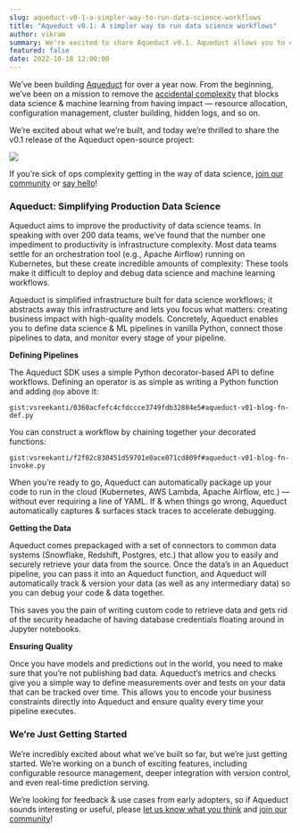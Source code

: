```yaml
---
slug: aqueduct-v0-1-a-simpler-way-to-run-data-science-workflows
title: "Aqueduct v0.1: A simpler way to run data science workflows"
author: vikram
summary: We're excited to share Aqueduct v0.1. Aqueduct allows you to easily construct robust data & ML pipelines that work with your cloud infrastructure.
featured: false
date: 2022-10-18 12:00:00
---
```


We’ve been building [Aqueduct](https://github.com/aqueducthq/aqueduct) for over a year now. From the beginning, we’ve been on a mission to remove the [accidental complexity](https://en.wikipedia.org/wiki/No_Silver_Bullet) that blocks data science & machine learning from having impact — resource allocation, configuration management, cluster building, hidden logs, and so on.

We’re excited about what we’re built, and today we’re thrilled to share the v0.1 release of the Aqueduct open-source project:

<img src="/blog/aqueduct-v0-1-a-simpler-way-to-run-data-science-workflows/overview.png">

If you’re sick of ops complexity getting in the way of data science,  [join our community](https://slack.aqueducthq.com) or [say hello](mailto:hello@aqueducthq.com)!

### Aqueduct: Simplifying Production Data Science

Aqueduct aims to improve the productivity of data science teams. In speaking with over 200 data teams, we’ve found that the number one impediment to productivity is infrastructure complexity. Most data teams settle for an orchestration tool (e.g., Apache Airflow) running on Kubernetes, but these create incredible amounts of complexity: These tools make it difficult to deploy and debug data science and machine learning workflows.

Aqueduct is simplified infrastructure built for data science workflows; it abstracts away this infrastructure and lets you focus what matters: creating business impact with high-quality models. Concretely, Aqueduct enables you to define data science & ML pipelines in vanilla Python, connect those pipelines to data, and monitor every stage of your pipeline.

**Defining Pipelines**

The Aqueduct SDK uses a simple Python decorator-based API to define workflows. Defining an operator is as simple as writing a Python function and adding `@op` above it:

`gist:vsreekanti/0360acfefc4cfdccce3749fdb32884e5#aqueduct-v01-blog-fn-def.py`

You can construct a workflow by chaining together your decorated functions:

`gist:vsreekanti/f2f02c830451d59701e0ace071cd809f#aqueduct-v01-blog-fn-invoke.py`

When you’re ready to go, Aqueduct can automatically package up your code to run in the cloud (Kubernetes, AWS Lambda, Apache Airflow, etc.) — without ever requiring a line of YAML. If & when things go wrong, Aqueduct automatically captures & surfaces stack traces to accelerate debugging.

**Getting the Data**

Aqueduct comes prepackaged with a set of connectors to common data systems (Snowflake, Redshift, Postgres, etc.) that allow you to easily and securely retrieve your data from the source. Once the data’s in an Aqueduct pipeline, you can pass it into an Aqueduct function, and Aqueduct will automatically track & version your data (as well as any intermediary data) so you can debug your code & data together.

This saves you the pain of writing custom code to retrieve data and gets rid of the security headache of having database credentials floating around in Jupyter notebooks.

**Ensuring Quality**

Once you have models and predictions out in the world, you need to make sure that you’re not publishing bad data. Aqueduct’s metrics and checks give you a simple way to define measurements over and tests on your data that can be tracked over time. This allows you to encode your business constraints directly into Aqueduct and ensure quality every time your pipeline executes.

### We’re Just Getting Started

We’re incredibly excited about what we’ve built so far, but we’re just getting started. We’re working on a bunch of exciting features, including configurable resource management, deeper integration with version control, and even real-time prediction serving. 

We’re looking for feedback & use cases from early adopters, so if Aqueduct sounds interesting or useful, please [let us know what you think](https://github.com/aqueducthq/aqueduct/issues/new/choose) and [join our community](https://slack.aqueducthq.com)!